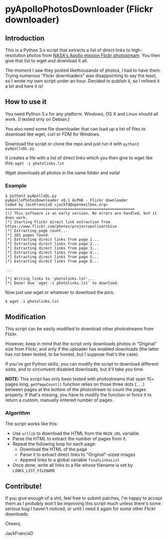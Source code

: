 # pyApolloPhotosDownloader (Flickr downloader)

## Introduction

This is a Python 3.x script that extracts a list of direct links to high-resolution photos from [NASA's Apollo mission Flickr photostream](https://www.flickr.com/photos/projectapolloarchive). You then give that list to wget and download it all.

The moment I saw they posted likethousands of photos, I had to have them. Trying numerous "Flickr downloaders" was disappointing to say the least, so I wrote my own script under an hour. Decided to publish it, so I refined it a bit and here it is!

## How to use it

You need Python 3.x for any platform. Windows, OS X and Linux should all work. (I tested only on Debian.)

You also need some file downloader that can load up a list of files to download like wget, curl or FDM for Windows.

Download the script or clone the repo and just run it with `python3 pyApolloDL.py`

It creates a file with a list of direct links which you then give to wget like this: `wget -i photolinks.lst`

Wget downloads all photos in the same folder and voila!


### Example

```
$ python3 pyApolloDL.py 
pyApolloPhotosDownloader v0.1 ALPHA - Flickr downloader
Coded by JackFrancisD <jackfd@openmailbox.org>
==========================================================
[!] This software is an early version. No errors are handled, but it does work.
[*] Starting Flickr direct link extraction from https://www.flickr.com/photos/projectapolloarchive
[*] Extracting page count...
[*] 101 pages found.
[*] Extracting direct links from page 1...
[*] Extracting direct links from page 2...
[*] Extracting direct links from page 3...
[*] Extracting direct links from page 4...
[*] Extracting direct links from page 5...
[*] Extracting direct links from page 6...

...

[*] Writing links to 'photolinks.lst'...
[*] Done! Use `wget -i photolinks.lst` to download.
```

Now just use wget or whatever to download the pics.

```
$ wget -i photolinks.lst
```

## Modification

This script can be easily modified to download other photostreams from Flickr.

However, keep in mind that the script only downloads photos in "Original" size from Flickr, and only if the uploader has enabled downloads (the latter has not been tested, to be honest, but I suppose that's the case).

If you've got Python skillz, you can modify the script to download different sizes, and to circumvent disabled downloads, but it'll take you time.

**NOTE:** This script has only been tested with photostreams that span 10+ pages long. `getPageCount()` function relies on those three dots (`...`) between pages at the bottom of the photostream to count the pages properly. If that's missing, you have to modify the function or force it to return a custom, manually entered number of pages.


### Algorithm

The script works like this:

 - Use `urllib` to download the HTML from the `MAIN_URL` variable.
 - Parse the HTML to extract the number of pages from it.
 - Repeat the following loop for each page:
 	- Download the HTML of the page
 	- Parse it to extract direct links to "Original"-sized images
 	- Append links to a global variable `finalLinksList`
 - Once done, write all links to a file whose filename is set by `LINKS_LIST_FILENAME`


## Contribute!

If you give enough of a shit, feel free to submit patches, I'm happy to accept them as I probably won't be improving this script much unless there's some serious bug I haven't noticed, or until I need it again for some other Flickr downloads.

Cheers,

JackFrancisD
